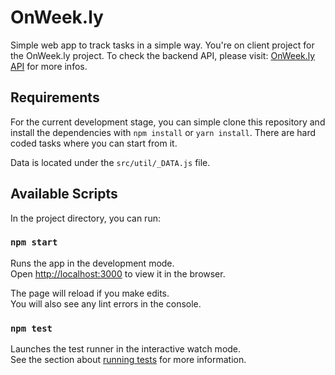 # OnWeek.ly

Simple web app to track tasks in a simple way. You're on client project for the OnWeek.ly project.
To check the backend API, please visit: [OnWeek.ly API](https://github.com/grglucastr/onweekly-api) for more infos.

## Requirements

For the current development stage, you can simple clone this repository and install the dependencies with ```npm install``` or ```yarn install```. There are hard coded tasks where you can start from it.

Data is located under the ```src/util/_DATA.js``` file.

## Available Scripts

In the project directory, you can run:

### `npm start`

Runs the app in the development mode.<br>
Open [http://localhost:3000](http://localhost:3000) to view it in the browser.

The page will reload if you make edits.<br>
You will also see any lint errors in the console.


### `npm test`

Launches the test runner in the interactive watch mode.<br>
See the section about [running tests](https://facebook.github.io/create-react-app/docs/running-tests) for more information.
